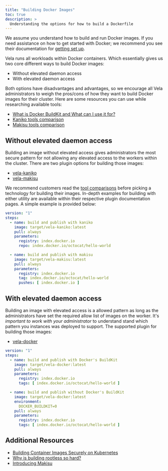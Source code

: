 ```yaml
---
title: "Building Docker Images"
toc: true
description: >
  Understanding the options for how to build a Dockerfile
---
```


We assume you understand how to build and run Docker images. If you need assistance on how to get started with Docker; we recommend you see their documentation for [getting set up](https://docs.docker.com/get-started/).

Vela runs all workloads within Docker containers. Which essentially gives us two core different ways to build Docker images:

* Without elevated daemon access
* With elevated daemon access

Both options have disadvantages and advantages, so we encourage all Vela administrators to weigh the pros/cons of how they want to build Docker images for their cluster. Here are some resources you can use while researching available tools:

* [What is Docker BuildKit and What can I use it for?](https://brianchristner.io/what-is-docker-buildkit/)
* [Kaniko tools comparison](https://github.com/GoogleContainerTools/kaniko#comparison-with-other-tools)
* [Makisu tools comparison](https://github.com/uber/makisu#comparison-with-similar-tools)

## Without elevated daemon access

Building an image without elevated access gives administrators the most secure pattern for not allowing any elevated access to the workers within the cluster. There are two plugin options for building those images:

* [vela-kaniko](/docs/plugins/registry/pipeline/kaniko/)
* [vela-makisu](/docs/plugins/registry/pipeline/makisu/)

We recommend customers read the [tool comparisons](/docs/usage/getting-started/docker/#additional-resources) before picking a technology for building their images. In-depth examples for building with either utility are available within their respective plugin documentation pages. A simple example is provided below:

```yaml
version: "1"
steps:
  - name: build and publish with kaniko
    image: target/vela-kaniko:latest
    pull: always
    parameters:
      registry: index.docker.io
      repo: index.docker.io/octocat/hello-world

  - name: build and publish with makisu
    image: target/vela-makisu:latest
    pull: always
    parameters:
      registry: index.docker.io
      tag: index.docker.io/octocat/hello-world
      pushes: [ index.docker.io ]
```

## With elevated daemon access

Building an image with elevated access is a allowed pattern as long as the administrators have set the required allow list of images on the worker. It's *important to work with your administrator* to understand stand which pattern you instances was deployed to support. The supported plugin for building those images:

* [vela-docker](/docs/plugins/registry/pipeline/docker/)

```yaml
version: "1"
steps:
  - name: build and publish with Docker's BuildKit
    image: target/vela-docker:latest
    pull: always
    parameters:
      registry: index.docker.io
      tags: [ index.docker.io/octocat/hello-world ]

  - name: build and publish without Docker's BuildKit
    image: target/vela-docker:latest
    environment:
      DOCKER_BUILDKIT=0   
    pull: always
    parameters:
      registry: index.docker.io
      tags: [ index.docker.io/octocat/hello-world ]
```

## Additional Resources

* [Building Container Images Securely on Kubernetes](https://blog.jessfraz.com/post/building-container-images-securely-on-kubernetes/)
* [Why is building rootless so hard?](https://github.com/opencontainers/runc/pull/1692)
* [Introducing Makisu](https://eng.uber.com/makisu/)
